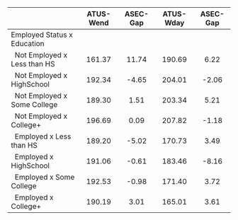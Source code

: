 
|                      |    ATUS-Wend |     ASEC-Gap |    ATUS-Wday |     ASEC-Gap |
| -------------------- | :----------: | :----------: | :----------: | :----------: |
| Employed Status x Education |              |              |              |              |
| &nbsp;&nbsp;Not Employed x Less than HS |       161.37 |        11.74 |       190.69 |         6.22 |
| &nbsp;&nbsp;Not Employed x HighSchool |       192.34 |        -4.65 |       204.01 |        -2.06 |
| &nbsp;&nbsp;Not Employed x Some College |       189.30 |         1.51 |       203.34 |         5.21 |
| &nbsp;&nbsp;Not Employed x College+ |       196.69 |         0.09 |       207.82 |        -1.18 |
| &nbsp;&nbsp;Employed x Less than HS |       189.20 |        -5.02 |       170.73 |         3.49 |
| &nbsp;&nbsp;Employed x HighSchool |       191.06 |        -0.61 |       183.46 |        -8.16 |
| &nbsp;&nbsp;Employed x Some College |       192.53 |        -0.98 |       171.40 |         3.72 |
| &nbsp;&nbsp;Employed x College+ |       190.19 |         3.01 |       165.01 |         3.61 |

